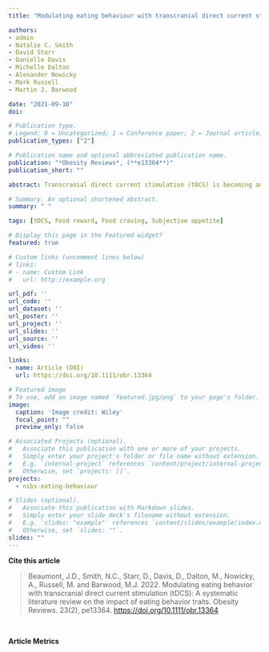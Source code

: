 ```yaml
---
title: "Modulating eating behaviour with transcranial direct current stimulation (tDCS): A systematic literature review on the impact of eating behaviour traits"

authors:
- admin
- Natalie C. Smith
- David Starr
- Danielle Davis
- Michelle Dalton
- Alexander Nowicky
- Mark Russell
- Martin J. Barwood

date: "2021-09-10"
doi: 

# Publication type.
# Legend: 0 = Uncategorized; 1 = Conference paper; 2 = Journal article; # 3 = Preprint / Working Paper; 4 = Report; 5 = Book; 6 = Book section; 7 = Thesis; 8 = Patent
publication_types: ["2"]

# Publication name and optional abbreviated publication name.
publication: "*Obesity Reviews*, (**e13364**)"
publication_short: ""

abstract: Transcranial direct current stimulation (tDCS) is becoming an increasingly popular technique for altering eating behaviours. Recent research suggests a possible eating behaviour trait-dependent effect of tDCS. However, studies recruit participant populations with heterogeneous trait characteristics, including “healthy” individuals who do not present with eating behaviour traits suggesting susceptibility to overconsumption. The present review considers the effects of tDCS across eating-related measures, and explores whether a trait-dependent effect is evident across the literature. A literature search identified 28 articles using sham-controlled tDCS to modify eating-related measures. Random effects meta-analyses were performed, with subgroup analyses to identify differences between “healthy” and trait groups. Trivial overall effects (*g* = -0.12 to 0.09) of active versus sham tDCS were found. Subgroup analyses showed a more consistent effect for trait groups, with small and moderate effect size (*g* = -1.03 to 0.60), suggesting tDCS is dependent on participants’ eating behaviour traits. Larger effect sizes were found for those displaying traits associated with study outcomes (e.g. heightened food cravings). “Healthy” individuals appear to be unresponsive to stimulation. Based on this meta-data, future work should recruit those with eating behaviour trait susceptibilities to overconsumption, focussing on those who present with traits associated with the outcome of interest.

# Summary. An optional shortened abstract.
summary: " "

tags: [tDCS, Food reward, Food craving, Subjective appetite]

# Display this page in the Featured widget?
featured: true

# Custom links (uncomment lines below)
# links:
# - name: Custom Link
#   url: http://example.org

url_pdf: ''
url_code: ''
url_dataset: ''
url_poster: ''
url_project: ''
url_slides: ''
url_source: ''
url_video: ''

links:
- name: Article (DOI)
  url: https://doi.org/10.1111/obr.13364

# Featured image
# To use, add an image named `featured.jpg/png` to your page's folder. 
image:
  caption: 'Image credit: Wiley'
  focal_point: ""
  preview_only: false

# Associated Projects (optional).
#   Associate this publication with one or more of your projects.
#   Simply enter your project's folder or file name without extension.
#   E.g. `internal-project` references `content/project/internal-project/index.md`.
#   Otherwise, set `projects: []`.
projects:
  - nibs-eating-behaviour

# Slides (optional).
#   Associate this publication with Markdown slides.
#   Simply enter your slide deck's filename without extension.
#   E.g. `slides: "example"` references `content/slides/example/index.md`.
#   Otherwise, set `slides: ""`.
slides: ""
---
```


**Cite this article**
> Beaumont, J.D., Smith, N.C., Starr, D., Davis, D., Dalton, M., Nowicky, A., Russell, M. and Barwood, M.J. 2022. Modulating eating behavior with transcranial direct current stimulation (tDCS): A systematic literature review on the impact of eating behavior traits. Obesity Reviews. 23(2), pe13364. https://doi.org/10.1111/obr.13364

</br>

**Article Metrics**
<div style="margin-left:1rem;position:absolute">
<script type='text/javascript' src='https://d1bxh8uas1mnw7.cloudfront.net/assets/embed.js'></script>
<div class='altmetric-embed' data-badge-type='donut' class='altmetric-embed' data-badge-popover='right' data-doi="10.1111/obr.13364"></div></div>

<div style="margin-left:5rem;;margin-top:-1.5rem;position:absolute">
<script type="text/javascript" src="//cdn.plu.mx/widget-popup.js"></script>
<a href="https://plu.mx/plum/a/?doi=10.1111/obr.13364" class="plumx-plum-print-popup" data-popup="right"></a>
</div>

</br>
</br>
</br>
